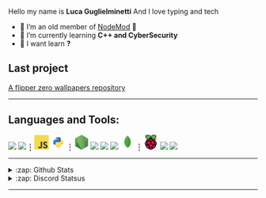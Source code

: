 Hello my name is <b>Luca Guglielminetti</b>
And I love typing and tech

 - 🔭 I’m an old member of [NodeMod](https://nodemod.org) 💛
 - 🌱 I’m currently learning <b>C++ and CyberSecurity</b>
 - 💭 I want learn <b>?</b>

## Last project

[A flipper zero wallpapers repository](https://github.com/LucaGugli/FlipperZero-Wallpapers)

---

## Languages and Tools:
<code><img height="30" src="https://upload.wikimedia.org/wikipedia/commons/thumb/4/48/Windows_logo_-_2012_%28dark_blue%29.svg/2048px-Windows_logo_-_2012_%28dark_blue%29.svg.png"></code>
<code><img height="30" src="https://upload.wikimedia.org/wikipedia/commons/thumb/2/2b/Kali-dragon-icon.svg/2048px-Kali-dragon-icon.svg.png"></code>
 ┆ 
<code><img height="30" src="https://raw.githubusercontent.com/devicons/devicon/master/icons/javascript/javascript-original.svg"></code>
<code><img height="30" src="https://raw.githubusercontent.com/github/explore/80688e429a7d4ef2fca1e82350fe8e3517d3494d/topics/python/python.png"></code>
 ┆ 
<code><img height="30" src="https://raw.githubusercontent.com/github/explore/80688e429a7d4ef2fca1e82350fe8e3517d3494d/topics/nodejs/nodejs.png"></code>
<code><img height="30" src="https://authy.com/wp-content/uploads/npm-logo.png"></code>
<code><img height="30" src="https://glue-labs.com/wp-content/uploads/2019/04/4.png"></code>
<code><img height="30" src="https://camo.githubusercontent.com/27480c90b7f92ea1405594b9e98e151b776c0830e3bb2d80b92656c342bfdf09/68747470733a2f2f692e696d6775722e636f6d2f4c775364416c452e706e67"></code>
<code><img height="30" src="https://github.com/devicons/devicon/blob/master/icons/mongodb/mongodb-original.svg"></code>
 ┆ 
<code><img height="30" src="https://raw.githubusercontent.com/github/explore/80688e429a7d4ef2fca1e82350fe8e3517d3494d/topics/raspberry-pi/raspberry-pi.png"></code>
<code><img height="30" src="https://brandslogos.com/wp-content/uploads/images/large/arduino-logo-1.png"></code>
<code><img height="30" src="https://cdn.flipperzero.one/qFlipper_macOS_256px_ugly.png"></code>


---

<details>
  <summary>:zap: Github Stats</summary>

![](https://komarev.com/ghpvc/?username=LucaGugli)
 
![Sudg stats](https://github-readme-stats.vercel.app/api?username=LucaGugli&theme=tokyonight) 
![Sudg Languages](https://github-readme-stats.vercel.app/api/top-langs/?username=LucaGugli&theme=tokyonight&hide=batchfile,csss)
    
</details>

<details>
  <summary>:zap: Discord Statsus</summary>
    
<img height="100px" src="https://discord.c99.nl/widget/theme-4/542597756082978836.png">
    
</details>

---

